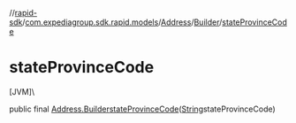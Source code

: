 //[rapid-sdk](../../../../index.md)/[com.expediagroup.sdk.rapid.models](../../index.md)/[Address](../index.md)/[Builder](index.md)/[stateProvinceCode](state-province-code.md)

# stateProvinceCode

[JVM]\

public final [Address.Builder](index.md)[stateProvinceCode](state-province-code.md)([String](https://docs.oracle.com/javase/8/docs/api/java/lang/String.html)stateProvinceCode)
